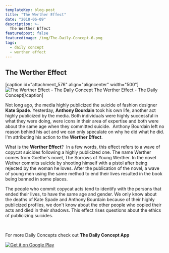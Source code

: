 ```yaml
---
templateKey: blog-post
title: "The Werther Effect"
date: "2018-06-09"
description: >-
  The Werther Effect
featuredpost: false
featuredimage: /img/The-Daily-Concept-6.png
tags:
  - daily concept
  - werther effect
---
```


## The Werther Effect

\[caption id="attachment\_576" align="aligncenter" width="500"\]![The Werther Effect - The Daily Concept](https://stefantesoi.com/wp-content/uploads/2018/06/The-Daily-Concept-6.png) The Werther Effect - The Daily Concept\[/caption\]

Not long ago, the media highly publicized the suicide of fashion designer **Kate Spade**. Yesterday, **Anthony Bourdain** took his own life, another act highly publicized by the media. Both individuals were highly successful in what they were doing, were icons in their area of expertise and both were about the same age when they committed suicide.  Anthony Bourdain left no reason behind his act and we can only speculate on why he did what he did. I'm attributing his action to the **Werther Effect**.

What is the **Werther Effect**?  In a few words, this effect refers to a wave of copycat suicides following a highly publicized one. The name Werther comes from Goethe's novel, The Sorrows of Young Werther. In the novel Wether commits suicide by shooting himself with a pistol after being rejected by the woman he loves. After the publication of the novel, a wave of young men using the same method to end their lives resulted in the book being banned in some places.

The people who commit copycat acts tend to identify with the persons that ended their lives, to have the same age and gender. We only know about the deaths of Kate Spade and Anthony Bourdain because of their highly publicized profiles, we don't know about the other people who copied their acts and died in their shadows. This effect rises questions about the ethics of publicizing suicides.

 

For more Daily Concepts check out **The Daily Concept App**

[![Get it on Google Play](https://play.google.com/intl/en_us/badges/images/generic/en_badge_web_generic.png)](https://play.google.com/store/apps/details?id=com.conceptaday&pcampaignid=MKT-Other-global-all-co-prtnr-py-PartBadge-Mar2515-1)
